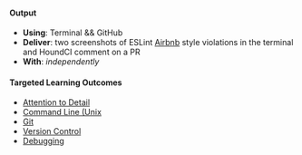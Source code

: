 #### Output
- **Using**: Terminal && GitHub
- **Deliver**: two screenshots of ESLint [Airbnb](https://github.com/airbnb/javascript)  style violations in the terminal and HoundCI comment on a PR
- **With**: *independently*

#### Targeted Learning Outcomes
- [Attention to Detail](https://github.com/andela/learningmap/tree/master/Phase-C/Entry-level%20Developer/Curriculum/04%20-%20Attention%20to%20Detail)
- [Command Line (Unix](https://github.com/andela/learningmap/tree/master/Phase-C/Entry-level%20Developer/Curriculum/42%20-%20Command%20Line%20(Unix))
- [Git](https://github.com/andela/learningmap/tree/master/Phase-C/Entry-level%20Developer/Curriculum/43%20-%20Git)
- [Version Control](https://github.com/andela/learningmap/tree/master/Phase-C/Entry-level%20Developer/Curriculum/30%20-%20Version%20Control)
- [Debugging](https://github.com/andela/learningmap/tree/master/Phase-C/Entry-level%20Developer/Curriculum/38%20-%20Debugging)